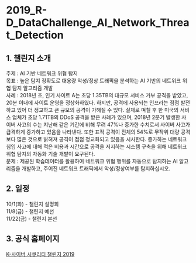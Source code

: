 # 2019_R-D_DataChallenge_AI_Network_Threat_Detection






## 1. 챌린지 소개

  주제 : AI 기반 네트워크 위협 탐지  
  목표 : 높은 탐지 정확도로 대용량 악성/정상 트래픽을 분석하는 AI 기반의 네트위크 위협 탐지 알고리즘 개발  
  사례 : 2018년 초, 인기 사이트 A는 초당 1.35TB의 대규모 서비스 거부 공격을 받았고, 20분 이내에 사이트 운영을 정상화하였다. 하지만, 공격에 사용되는 인프라는 점점 발전하고 있어 더 정교하고 큰 규모의 공격이 가해질 수 있다. 실제로 며칠 후 한 미국의 서비스 업체가 초당 1.71TB의 DDoS 공격을 받은 사례가 있으며, 2018년 2분기 발생한 사이버 사고의 수는 지난해 같은 기간에 비해 무려 47%나 증가한 수치로서 사이버 사고가 급격하게 증가하고 있음을 나타낸다. 또한 표적 공격이 전체의 54%로 무작위 대량 공격보다 많은 것으로 밝혀져 공격이 점점 정교화되고 있음을 시사한다. 증가하는 네트워크 침입 사고에 대해 적은 비용과 시간으로 공격을 저지하는 시스템 구축을 위해 네트워크 위협 탐지의 자동화 기술 개발이 요구된다.  
  문제 : 제공된 학습데이터를 활용하여 네트워크 위협 행위를 자동으로 탐지하는 AI 알고리즘을 개발하고, 주어진 네트워크 트래픽에서 악성/정상여부를 탐지하십시오.  
  
  
 
## 2. 일정

  10/1(화) - 챌린지 설명회  
  11/8(금) - 챌린지 예선  
  11/22(금) - 챌린지 본선  


## 3. 공식 홈페이지

[K-사이버 시큐리티 챌린지 2019](http://datachallenge.kr/)
